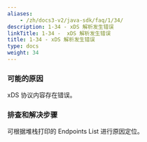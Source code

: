 ```yaml
---
aliases:
    - /zh/docs3-v2/java-sdk/faq/1/34/
description: 1-34 - xDS 解析发生错误
linkTitle: 1-34 -  xDS 解析发生错误
title: 1-34 - xDS 解析发生错误
type: docs
weight: 34
---
```




### 可能的原因

xDS 协议内容存在错误。

### 排查和解决步骤

可根据堆栈打印的 Endpoints List 进行原因定位。